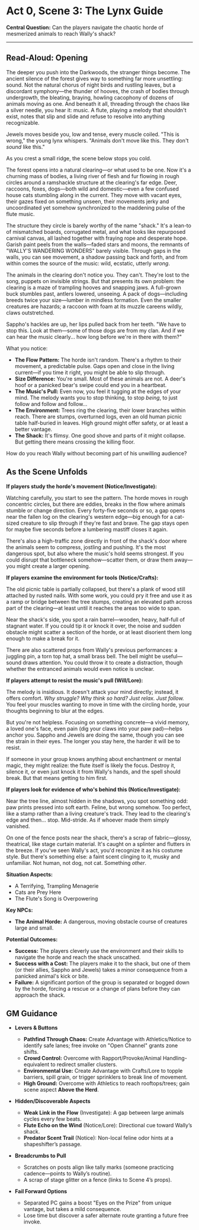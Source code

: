 # Act 0, Scene 3: The Lynx Guide

**Central Question:** Can the players navigate the chaotic horde of mesmerized animals to reach Wally's shack?

---

## Read-Aloud: Opening

The deeper you push into the Darkwoods, the stranger things become. The ancient silence of the forest gives way to something far more unsettling: sound. Not the natural chorus of night birds and rustling leaves, but a discordant symphony—the thunder of hooves, the crash of bodies through undergrowth, the bleating, braying, howling cacophony of dozens of animals moving as one. And beneath it all, threading through the chaos like a silver needle, you hear it: music. A flute, playing a melody that shouldn't exist, notes that slip and slide and refuse to resolve into anything recognizable.

Jewels moves beside you, low and tense, every muscle coiled. "This is wrong," the young lynx whispers. "Animals don't move like this. They don't *sound* like this."

As you crest a small ridge, the scene below stops you cold.

The forest opens into a natural clearing—or what used to be one. Now it's a churning mass of bodies, a living river of flesh and fur flowing in rough circles around a ramshackle structure at the clearing's far edge. Deer, raccoons, foxes, dogs—both wild and domestic—even a few confused house cats stumbling along in the current. They move with vacant eyes, their gazes fixed on something unseen, their movements jerky and uncoordinated yet somehow synchronized to the maddening pulse of the flute music.

The structure they circle is barely worthy of the name "shack." It's a lean-to of mismatched boards, corrugated metal, and what looks like repurposed carnival canvas, all lashed together with fraying rope and desperate hope. Garish paint peels from the walls—faded stars and moons, the remnants of "WALLY'S WANDERING WONDERS" barely visible. Through gaps in the walls, you can see movement, a shadow passing back and forth, and from within comes the source of the music: wild, ecstatic, utterly *wrong*.

The animals in the clearing don't notice you. They can't. They're lost to the song, puppets on invisible strings. But that presents its own problem: the clearing is a maze of trampling hooves and snapping jaws. A full-grown buck stumbles past, antlers lowered, unseeing. A pack of dogs—including breeds twice your size—lumber in mindless formation. Even the smaller creatures are hazards; a raccoon with foam at its muzzle careens wildly, claws outstretched.

Sappho's hackles are up, her lips pulled back from her teeth. "We have to stop this. Look at them—some of those dogs are from my clan. And if we can hear the music clearly... how long before we're in there with them?"

What you notice:
- **The Flow Pattern:** The horde isn't random. There's a rhythm to their movement, a predictable pulse. Gaps open and close in the living current—if you time it right, you might be able to slip through.
- **Size Difference:** You're small. Most of these animals are not. A deer's hoof or a panicked bear's swipe could end you in a heartbeat.
- **The Music's Pull:** Even now, you feel it tugging at the edges of your mind. The melody wants you to stop thinking, to stop *being*, to just follow and follow and follow...
- **The Environment:** Trees ring the clearing, their lower branches within reach. There are stumps, overturned logs, even an old human picnic table half-buried in leaves. High ground might offer safety, or at least a better vantage.
- **The Shack:** It's flimsy. One good shove and parts of it might collapse. But getting there means crossing the killing floor.

How do you reach Wally without becoming part of his unwilling audience?

## As the Scene Unfolds

**If players study the horde's movement (Notice/Investigate):**

Watching carefully, you start to see the pattern. The horde moves in rough concentric circles, but there are eddies, breaks in the flow where animals stumble or change direction. Every forty-five seconds or so, a gap opens near the fallen log on the clearing's western edge—big enough for a cat-sized creature to slip through if they're fast and brave. The gap stays open for maybe five seconds before a lumbering mastiff closes it again.

There's also a high-traffic zone directly in front of the shack's door where the animals seem to compress, jostling and pushing. It's the most dangerous spot, but also where the music's hold seems strongest. If you could disrupt that bottleneck somehow—scatter them, or draw them away—you might create a larger opening.

**If players examine the environment for tools (Notice/Crafts):**

The old picnic table is partially collapsed, but there's a plank of wood still attached by rusted nails. With some work, you could pry it free and use it as a ramp or bridge between the tree stumps, creating an elevated path across part of the clearing—at least until it reaches the areas too wide to span.

Near the shack's side, you spot a rain barrel—wooden, heavy, half-full of stagnant water. If you could tip it or knock it over, the noise and sudden obstacle might scatter a section of the horde, or at least disorient them long enough to make a break for it.

There are also scattered props from Wally's previous performances: a juggling pin, a torn top hat, a small brass bell. The bell might be useful—sound draws attention. You could throw it to create a distraction, though whether the entranced animals would even notice is unclear.

**If players attempt to resist the music's pull (Will/Lore):**

The melody is insidious. It doesn't attack your mind directly; instead, it offers comfort. *Why struggle? Why think so hard? Just relax. Just follow.* You feel your muscles wanting to move in time with the circling horde, your thoughts beginning to blur at the edges.

But you're not helpless. Focusing on something concrete—a vivid memory, a loved one's face, even pain (dig your claws into your paw pad)—helps anchor you. Sappho and Jewels are doing the same, though you can see the strain in their eyes. The longer you stay here, the harder it will be to resist.

If someone in your group knows anything about enchantment or mental magic, they might realize: the flute itself is likely the focus. Destroy it, silence it, or even just knock it from Wally's hands, and the spell should break. But that means getting to him first.

**If players look for evidence of who's behind this (Notice/Investigate):**

Near the tree line, almost hidden in the shadows, you spot something odd: paw prints pressed into soft earth. Feline, but wrong somehow. Too perfect, like a stamp rather than a living creature's track. They lead to the clearing's edge and then... stop. Mid-stride. As if whoever made them simply vanished.

On one of the fence posts near the shack, there's a scrap of fabric—glossy, theatrical, like stage curtain material. It's caught on a splinter and flutters in the breeze. If you've seen Wally's act, you'd recognize it as his costume style. But there's something else: a faint scent clinging to it, musky and unfamiliar. Not human, not dog, not cat. Something *other*.

**Situation Aspects:**
*   A Terrifying, Trampling Menagerie
*   Cats are Prey Here
*   The Flute's Song is Overpowering

**Key NPCs:**
*   **The Animal Horde:** A dangerous, moving obstacle course of creatures large and small.

**Potential Outcomes:**
*   **Success:** The players cleverly use the environment and their skills to navigate the horde and reach the shack unscathed.
*   **Success with a Cost:** The players make it to the shack, but one of them (or their allies, Sappho and Jewels) takes a minor consequence from a panicked animal's kick or bite.
*   **Failure:** A significant portion of the group is separated or bogged down by the horde, forcing a rescue or a change of plans before they can approach the shack.

## GM Guidance
- **Levers & Buttons**
  - **Pathfind Through Chaos:** Create Advantage with Athletics/Notice to identify safe lanes; free invoke on "Open Channel" grants zone shifts.
  - **Crowd Control:** Overcome with Rapport/Provoke/Animal Handling-equivalent to redirect smaller clusters.
  - **Environmental Use:** Create Advantage with Crafts/Lore to topple barriers, spill grain, or trigger sprinklers to break line of movement.
  - **High Ground:** Overcome with Athletics to reach rooftops/trees; gain scene aspect **Above the Herd**.

- **Hidden/Discoverable Aspects**
  - **Weak Link in the Flow** (Investigate): A gap between large animals cycles every few beats.
  - **Flute Echo on the Wind** (Notice/Lore): Directional cue toward Wally’s shack.
  - **Predator Scent Trail** (Notice): Non-local feline odor hints at a shapeshifter’s passage.

- **Breadcrumbs to Pull**
  - Scratches on posts align like tally marks (someone practicing cadence—points to Wally’s routine).
  - A scrap of stage glitter on a fence (links to Scene 4’s props).

- **Fail Forward Options**
  - Separated PC gains a boost "Eyes on the Prize" from unique vantage, but takes a mild consequence.
  - Lose time but discover a safer alternate route granting a future free invoke.
